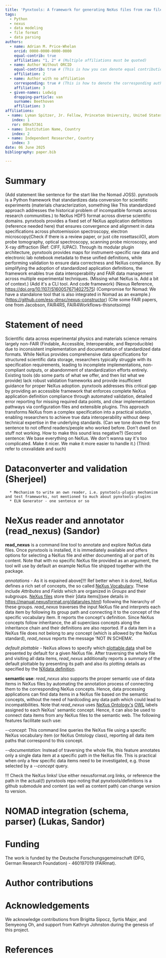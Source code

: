 ```yaml
---
title: 'Pynxtools: A framework for generating NeXus files from raw file formats.'
tags:
  - Python
  - nexus
  - data modeling
  - file format
  - data parsing
authors:
  - name: Adrian M. Price-Whelan
    orcid: 0000-0000-0000-0000
    equal-contrib: true
    affiliation: "1, 2" # (Multiple affiliations must be quoted)
  - name: Author Without ORCID
    equal-contrib: true # (This is how you can denote equal contributions between multiple authors)
    affiliation: 2
  - name: Author with no affiliation
    corresponding: true # (This is how to denote the corresponding author)
    affiliation: 3
  - given-names: Ludwig
    dropping-particle: van
    surname: Beethoven
    affiliation: 3
affiliations:
 - name: Lyman Spitzer, Jr. Fellow, Princeton University, United States
   index: 1
   ror: 00hx57361
 - name: Institution Name, Country
   index: 2
 - name: Independent Researcher, Country
   index: 3
date: 06 June 2025
bibliography: paper.bib

---
```


# Summary

(Add statement like sentence for the start like the Nomad JOSS). pynxtools is a Python framework that standardizes data conversion for scientific experiments (materials characterization, something like This standardized approach addresses the historical problem of incompatible formats across research communities.) to NeXus HDF5 format across diverse scientific domains. pynxtools provides a fixed set of NeXus application definitions (reference needed here) that ensures convergence and alignment in data specifications across photoemission spectroscopy, electron microscopy(Check if there is a review paper, or just cite rosettasciIO), atom probe tomography, optical spectroscopy, scanning probe microscopy, and X-ray diffraction (Ref: CIFF, IUPAC). Through its modular plugin architecture, pynxtools provides maps for instrument-specific raw data and electronic lab notebook metadata to these unified definitions, while performing validation to ensure data correctness and NeXus compliance. By simplifying the adoption of standardized application definitions, the framework enables true data interoperability and FAIR data management across multiple experimental techniques.
(Missing what NeXus is. Add a bit of context.)
(Add it's a CLI tool. And code framework)
(Nexus Reference, https://doi.org/10.1107/S1600576714027575)
(Compromise for Nomad: We have a standalone tool that is also integrated in Nomad as an example.)
(https://github.com/ess-dmsc/nexus-constructor)
(Cite some FAIR papers, one from Jacobson, FAIR4RS, FAIR4Workflows-thisnotsoimp)



# Statement of need

Scientific data across experimental physics and materials science remains largely non-FAIR (Findable, Accessible, Interoperable, and Reproducible) due to inconsistent implementation and documentation of standardized data formats. While NeXus provides comprehensive data specifications for structured scientific data storage, researchers typically struggle with its specification requirements, leading to incomplete implementations, non-compliant outputs, or abandonment of standardization efforts entirely. Existing tools (do some parts of what we offer, and then list what we provide) lack robust validation frameworks and provide insufficient guidance for proper NeXus adoption. pynxtools addresses this critical gap by providing an accessible framework that enforces complete NeXus application definition compliance through automated validation, detailed error reporting for missing required data points, and clear implementation pathways via configuration files and extensible plugins. This approach transforms NeXus from a complex specification into a practical solution, enabling researchers to achieve true data interoperability without deep technical expertise in the underlying standards.
(Can we tone down the first sentence to not offend readers/people who worked before. Don't dwell on stuff not working. How to make this sound less negative?)
(Second sentence: We base everything on NeXus. We don't wanna say it's too complicated. Make it nicer. We make it more easier to handle it.)
(Third: refer to cnxvalidate and such)

# Dataconverter and validation (Sherjeel)

      * Mechanism to write an own reader, i.e. pynxtools-plugin mechanism and test frameworks, not mentioned to much about pynxtools-plugins
      * ELN Generator - one sentence or so

# NeXus reader and annotator (read\_nexus) (Sandor)

__read_nexus__ is a command line tool to annotate and explore NeXus data files. Once pynxtools is installed, it is immediately available and offers options for selecting a NeXus file and either documenting all or part of its content. Note that with no specific NeXus file provided as an argument, the tool will use by default an example NeXus file shipped together with the package.

_annotations -_ As it is expained above[!!! Ref better when it is done], NeXus defines a rich set of concepts, the so called [NeXus Vocabulary](https://manual.nexusformat.org/classes/index.html#classes-vocabulary-downloads). These include _Attributes_ and _Fields_ which are organized in _Groups_ and their subgroups. [NeXus files](https://manual.nexusformat.org/design.html) store their [data items](see details in https://manual.nexusformat.org/datarules.html) following the hierarchy of these groups. _read\_nexus_ traverses the input NeXus file and interprets each data item by following its group path and connecting it to the concept of the specific vocabulary item. It reports the concept's definition. Since NeXus concepts follow inheritance, the all superclass concepts along the inheritance chain and their definitions are also reported. If a data item in a NeXus file does not belong to any concept (which is allowed by the NeXus standard), _read\_nexus_ reports the message 'NOT IN SCHEMA'.  

_default plottable -_ NeXus allows to specify which [plottable data](https://manual.nexusformat.org/datarules.html#find-plottable-data) shall be presented by default for a given NeXus file. After traversing the whole file and visiting all data items, _read\_nexus_ additionally reports a summary of the default plottable by presenting its path and also its plotting details as specified by the [NXdata definition](https://manual.nexusformat.org/classes/base_classes/NXdata.html).  

__semantic use__: _read\_nexus_ also supports the proper semantic use of data items in NeXus files by automating the annotation process of connecting them to the corresponding NeXus concepts. Hence, data processing applications can find data items in a NeXus file based on the semantic concepts, without the need of hardcoding any data path which could lead to incompatibilities. Note that _read\_nexus_ uses [NeXus Ontology's](https://github.com/nexusformat/NeXusOntology) [OWL](https://www.w3.org/OWL/) labels assigned to each NeXus' semantic concept. Hence, it can also be used to connect data items from any NeXus files to the semantic web. The following features facilitate such use:  

_--concept_: This command line queries the NeXus file using a specific NeXus vocabulary item (or NeXus Ontology class), reporting all data item paths that correspond to this concept.

_--documentation_: Instead of traversing the whole file, this feature annotates only a single data item at a specific path in the NeXus file. This is practical when only a few specific data items need to be investigated, e.g. those selected by a _--concept_ query.   

!!! Check the NeXus links! Use either nexusformat.org links, or reference the path in the actual(!) pynxtools repo noting that pynxtools/definitions is a github submodule and content (as well as content path) can change version to version.

# NOMAD integration (schema, parser) (Lukas, Sandor)


# Funding
The work is funded by the Deutsche Forschungsgemeinschaft (DFG, German Research Foundation) - 460197019 (FAIRmat).

# Author contributions

# Acknowledgements

We acknowledge contributions from Brigitta Sipocz, Syrtis Major, and Semyeong
Oh, and support from Kathryn Johnston during the genesis of this project.

# References
